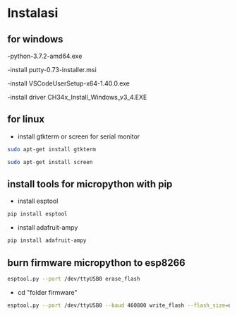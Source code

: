 # Instalasi

<!-- install tools and burn micropython firmware to esp8266 board -->

## for windows
-python-3.7.2-amd64.exe


-install putty-0.73-installer.msi


-install VSCodeUserSetup-x64-1.40.0.exe


-install driver CH34x_Install_Windows_v3_4.EXE

## for linux
- install gtkterm or screen for serial monitor

```bash
sudo apt-get install gtkterm
```
```bash
sudo apt-get install screen
```



## install tools for micropython with pip

- install esptool
```bash
pip install esptool
```
- install adafruit-ampy
```bash
pip install adafruit-ampy
```

## burn firmware micropython to esp8266 

```bash
esptool.py --port /dev/ttyUSB0 erase_flash
```
- cd "folder firmware"
```bash
esptool.py --port /dev/ttyUSB0 --baud 460800 write_flash --flash_size=detect 0 esp8266-20190529-v1.11.bin
```



